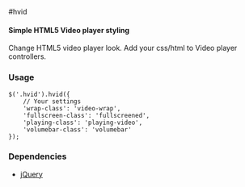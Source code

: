 #hvid

#### Simple HTML5 Video player styling

Change HTML5 video player look.
Add your css/html to Video player controllers.



### Usage

    $('.hvid').hvid({
        // Your settings
        'wrap-class': 'video-wrap',
        'fullscreen-class': 'fullscreened',
        'playing-class': 'playing-video',
        'volumebar-class': 'volumebar'
    });


### Dependencies

- [jQuery]


  [jQuery]: http://jquery.com/
